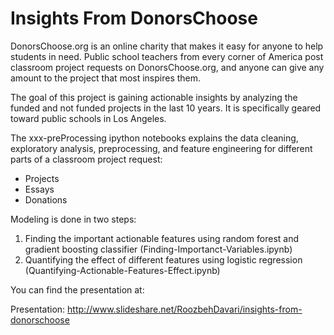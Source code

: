 # Insights From DonorsChoose

DonorsChoose.org is an online charity that makes it easy for anyone to help students in need. Public school teachers from every corner of America post classroom project requests on DonorsChoose.org, and anyone can give any amount to the project that most inspires them.

The goal of this project is gaining actionable insights by analyzing the funded and not funded projects in the last 10 years. It is specifically geared toward public schools in Los Angeles.

The xxx-preProcessing ipython notebooks explains the data cleaning, exploratory analysis, preprocessing, and feature engineering for different parts of a classroom project request: 

- Projects
- Essays
- Donations

Modeling is done in two steps:

1. Finding the important actionable features using random forest and gradient boosting classifier (Finding-Importanct-Variables.ipynb)
2. Quantifying the effect of different features using logistic regression (Quantifying-Actionable-Features-Effect.ipynb)

You can find the presentation at:

Presentation: http://www.slideshare.net/RoozbehDavari/insights-from-donorschoose
